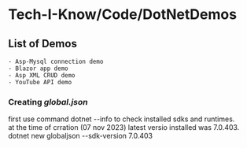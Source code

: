 # Tech-I-Know/Code/**DotNetDemos**

## List of Demos

    - Asp-Mysql connection demo
    - Blazor app demo
    - Asp XML CRUD demo
    - YouTube API demo

### Creating _global.json_

first use command dotnet --info to check installed sdks and runtimes.\
at the time of crration (07 nov 2023) latest versio installed was 7.0.403.\
dotnet new globaljson --sdk-version 7.0.403

